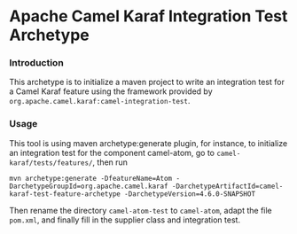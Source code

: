 # Apache Camel Karaf Integration Test Archetype

### Introduction

This archetype is to initialize a maven project to write an integration test for a Camel Karaf feature using the 
framework provided by `org.apache.camel.karaf:camel-integration-test`.

### Usage

This tool is using maven archetype:generate plugin, for instance, to 
initialize an integration test for the component camel-atom, go to `camel-karaf/tests/features/`, then run
    
```shell
mvn archetype:generate -DfeatureName=Atom -DarchetypeGroupId=org.apache.camel.karaf -DarchetypeArtifactId=camel-karaf-test-feature-archetype -DarchetypeVersion=4.6.0-SNAPSHOT 
```

Then rename the directory `camel-atom-test` to `camel-atom`, adapt the file `pom.xml`, and finally fill in the supplier class and integration test.
